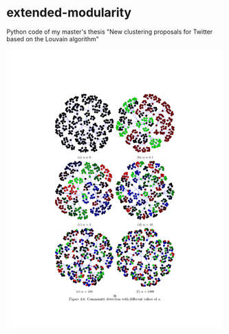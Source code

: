 # extended-modularity
Python code of my master's thesis "New clustering proposals for Twitter based on the Louvain algorithm"

![alt tag](a44.png)
